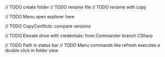 // TODO create folder
// TODO rename file
// TODO rename with copy

// TODO Menu open explorer here

// TODO CopyConflicts: compare versions

// TODO Elevate drive with credentials: from Commander branch CSharp

// TODO Path in status bar
// TODO Menu commands like refresh executes a double click in folder view